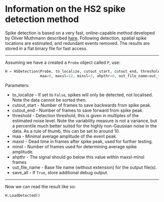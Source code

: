 # Information on the HS2 spike detection method

Spike detection is based on a very fast, online-capable method developed by Oliver Muthmann described
[here](http://journal.frontiersin.org/article/10.3389/fninf.2015.00028/abstract). Following detection, spatial spike locations are estimated, and redundant events removed. The results are stored in a flat binary file for fast access.

---

Assuming we have a created a ``Probe`` object called ``P``, use:

```python
H = HSDetection(Probe, to_localize, cutout_start, cutout_end, threshold,
                maa=0, maxsl=12, minsl=3, ahpthr=0, out_file_name=out_file, save_all=False)
```

Parameters:
* to_localize - If set to `False`, spikes will only be detected, not localised. Note the data cannot be sorted then.
* cutout_start - Number of frames to save backwards from spike peak.
* cutout_end - Number of frames to save forward from spike peak.
*  threshold - Detection threshold, this is given in multiples of the estimated noise level. Note the variability measure is not a variance, but a percentile much better suited for the highly non-Gaussian noise in the data. As a rule of thumb, this can be set to around 10.
*  maa - Minimal average amplitude of the event peak.
*  maxsl - Dead time in frames after spike peak, used for further testing.
*  minsl - Number of frames used for determining average spike amplitude.
*  ahpthr - The signal should go below this value within maxsl-minsl frames
* out_file_name - Base file name (without extension) for the output file(s).
* save_all - If `True`, store additional debug output.

---

Now we can read the result like so:

```python
H.LoadDetected()
```
